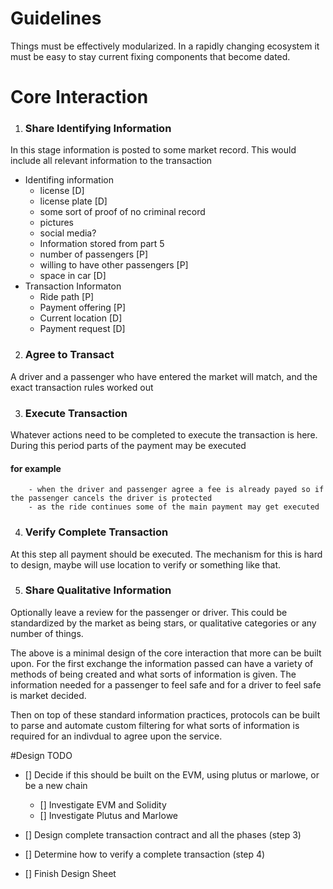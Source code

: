 # Guidelines
Things must be effectively modularized. In a rapidly changing ecosystem it must be easy to stay current fixing components that become dated.

# Core Interaction
1. ### Share Identifying Information
In this stage information is posted to some market record. This would include all relevant information to the transaction
- Identifing information
    - license [D]
    - license plate [D]
    - some sort of proof of no criminal record 
    - pictures
    - social media?
    - Information stored from part 5
    - number of passengers [P]
    - willing to have other passengers [P]
    - space in car [D]
- Transaction Informaton
    - Ride path [P]
    - Payment offering [P]
    - Current location [D]
    - Payment request [D]


2. ### Agree to Transact
A driver and a passenger who have entered the market will match, and the exact transaction rules worked out

3. ### Execute Transaction
Whatever actions need to be completed to execute the transaction is here.
During this period parts of the payment may be executed
   #### for example 
        - when the driver and passenger agree a fee is already payed so if the passenger cancels the driver is protected
        - as the ride continues some of the main payment may get executed

4. ### Verify Complete Transaction
At this step all payment should be executed.
The mechanism for this is hard to design, maybe will use location to verify or something like that.

5. ### Share Qualitative Information
Optionally leave a review for the passenger or driver.
This could be standardized by the market as being stars, or qualitative categories or any number of things.




The above is a minimal design of the core interaction that more can be built upon.
For the first exchange the information passed can have a variety of methods of being created and what sorts of information is given. The information needed for a passenger to feel safe and for a driver to feel safe is market decided. 

Then on top of these standard information practices, protocols can be built to parse and automate custom filtering for what sorts of information is required for an indivdual to agree upon the service.


#Design TODO

- [] Decide if this should be built on the EVM, using plutus or marlowe, or be a new chain
  - [] Investigate EVM and Solidity
  - [] Investigate Plutus and Marlowe

- [] Design complete transaction contract and all the phases (step 3)

- [] Determine how to verify a complete transaction (step 4)

- [] Finish Design Sheet

